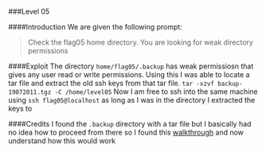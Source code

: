 ###Level 05



####Introduction
We are given the following prompt:
> Check the flag05 home directory. You are looking for weak directory permissions

####Exploit
The directory `home/flag05/.backup`  has weak permissiosn that gives any user read or write permissions. Using this I was able to
locate a tar file and extract the old ssh keys from that tar file. `tar -xzvf backup-19072011.tgz -C /home/level05`
Now I am free to ssh into the same machine using `ssh flag05@localhost` as long as I was in the directory I extracted the keys to

####Credits
I found the `.backup` directory with a tar file but I basically had no idea how to proceed from there so I found this 
[walkthrough](https://www.mattandreko.com/2011/12/06/exploit-exercises-nebula-05/) and now understand how this would work

